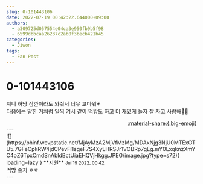 ```yaml
---
slug: 0-101443106
date: 2022-07-19 00:42:22.644000+09:00
authors:
  - a309725d057554e04ca3e950fb9b5f98
  - 6599dbbcaa26237c2ab0f3becb421b45
categories:
  - Jiwon
tags:
  - Fan Post
---
```


# 0-101443106

<div class="post-container" markdown="1">
<div class="content-container md-sidebar__scrollwrap" markdown="1">

져니 하냥 잠깐이라도 와줘서 너무 고마워💗<br>다음에는 말한 거처럼 일찍 켜서 같이 먹방도 하고 더 재밌게 놀자 잘 자고 사랑해💙💙

</div>
</div>

<div style="text-align: right;" markdown="1">
<a href="https://weverse.io/fromis9/fanpost/0-101443106" style="text-align: right;">:material-share:{.big-emoji}</a>
</div>
---

<div class="comments-container md-sidebar__scrollwrap" markdown="1">
<div class="comment" markdown="1">
<div class='id-container' markdown="1">
![](https://phinf.wevpstatic.net/MjAyMzA2MjVfMzMg/MDAxNjg3NjU0MTExOTU5.7GFeCpkRW4jdCPevFi1sgeF7S4XyLHRSJr1VOBRp7gEg.mY0LxqknzXmYC4oZ6TpxCmdSnAbldBctUiaEHQVjHkgg.JPEG/image.jpg?type=s72){ loading=lazy }
**<span class="artist">지원</span>** <small>Jul 19 2022, 00:42</small><br>
</div>
<div class='comment-body' markdown="1">
먹방 좋지 ㅎㅎ
</div>
</div>
</div>
---
